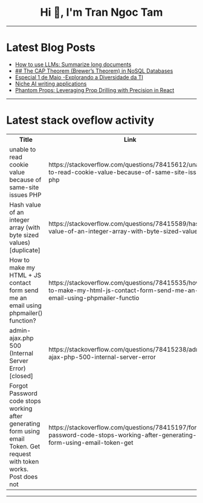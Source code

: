 <h1 align="center">Hi 👋, I'm Tran Ngoc Tam</h1>

---

# Latest Blog Posts 
<!-- BLOG-POST-LIST:START -->
- [How to use LLMs: Summarize long documents](https://dev.to/rogiia/how-to-use-llms-summarize-long-documents-4ee1)
- [## The CAP Theorem &lpar;Brewer’s Theorem&rpar; in NoSQL Databases](https://dev.to/muhammetyasinarli/-the-cap-theorem-brewers-theorem-in-nosql-databases-2lbj)
- [Especial 1 de Maio -Explorando a Diversidade da TI](https://dev.to/terminalcoffee/especial-1-de-maio-explorando-a-diversidade-da-ti-2nk4)
- [Niche AI writing applications](https://dev.to/gigo_dev/niche-ai-writing-applications-54j7)
- [Phantom Props: Leveraging Prop Drilling with Precision in React](https://dev.to/kigazon/phantom-props-leveraging-prop-drilling-with-precision-in-react-chi)
<!-- BLOG-POST-LIST:END -->

---

# Latest stack oveflow activity
<table>
  <tr><th>Title</th><th>Link</th></tr>
  <!-- STACKOVERFLOW:START --><tr><td>unable to read cookie value because of same-site issues PHP</td><td>https://stackoverflow.com/questions/78415612/unable-to-read-cookie-value-because-of-same-site-issues-php</td></tr><tr><td>Hash value of an integer array &lpar;with byte sized values&rpar; [duplicate]</td><td>https://stackoverflow.com/questions/78415589/hash-value-of-an-integer-array-with-byte-sized-values</td></tr><tr><td>How to make my HTML + JS contact form send me an email using phpmailer&lpar;&rpar; function?</td><td>https://stackoverflow.com/questions/78415535/how-to-make-my-html-js-contact-form-send-me-an-email-using-phpmailer-functio</td></tr><tr><td>admin-ajax.php 500 &lpar;Internal Server Error&rpar; [closed]</td><td>https://stackoverflow.com/questions/78415238/admin-ajax-php-500-internal-server-error</td></tr><tr><td>Forgot Password code stops working after generating form using email Token. Get request with token works. Post does not</td><td>https://stackoverflow.com/questions/78415197/forgot-password-code-stops-working-after-generating-form-using-email-token-get</td></tr><!-- STACKOVERFLOW:END -->
</table>

---


